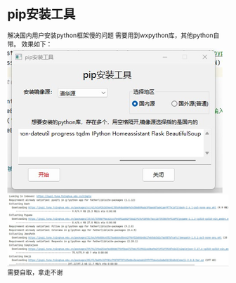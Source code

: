 # pip安装工具
解决国内用户安装python框架慢的问题
需要用到wxpython库，其他python自带。
效果如下：
![image](https://github.com/3469134108/main/blob/main/pip.jpg)
![image](https://github.com/3469134108/main/blob/main/pipshell.jpg)  
需要自取，拿走不谢
